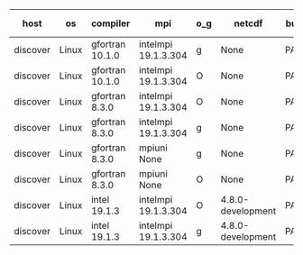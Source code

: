 

| host     | os       | compiler                              | mpi                      | o_g        | netcdf        | build       | u_pass          | u_fail          | s_pass            | s_fail            | e_pass             | e_fail             | nuopc_pass       | nuopc_fail       | artifacts link          |
|----------|----------|---------------------------------------|--------------------------|------------|---------------|-------------|-----------------|-----------------|-------------------|-------------------|--------------------|--------------------|------------------|------------------|-------------------------|
| discover | Linux | gfortran 10.1.0 | intelmpi 19.1.3.304  | g | None  | PASS | None | None | None | None | None | None | None | None | <a href="https://github.com/esmf-org/esmf-test-artifacts/tree/eac93b180c3f3029a5049a503a2a7a525993caf4/develop/gfortran/10.1.0/g/intelmpi/19.1.3.304" target="_blank">eac93b1</a> | 
| discover | Linux | gfortran 10.1.0 | intelmpi 19.1.3.304  | O | None  | PASS | None | None | None | None | None | None | None | None | <a href="https://github.com/esmf-org/esmf-test-artifacts/tree/e4e682fceb045037ae18808386a42ea0ebc081b3/develop/gfortran/10.1.0/O/intelmpi/19.1.3.304" target="_blank">e4e682f</a> | 
| discover | Linux | gfortran 8.3.0 | intelmpi 19.1.3.304  | O | None  | PASS | None | None | None | None | None | None | None | None | <a href="https://github.com/esmf-org/esmf-test-artifacts/tree/96861dbf16ee66f7a7680eae5a584b9d49ac3868/develop/gfortran/8.3.0/O/intelmpi/19.1.3.304" target="_blank">96861db</a> | 
| discover | Linux | gfortran 8.3.0 | intelmpi 19.1.3.304  | g | None  | PASS | None | None | None | None | None | None | None | None | <a href="https://github.com/esmf-org/esmf-test-artifacts/tree/9a0a7fe021d7f4bd74ae9b37409c2b30fe15cc74/develop/gfortran/8.3.0/g/intelmpi/19.1.3.304" target="_blank">9a0a7fe</a> | 
| discover | Linux | gfortran 8.3.0 | mpiuni None  | g | None  | PASS | None | None | None | None | None | None | None | None | <a href="https://github.com/esmf-org/esmf-test-artifacts/tree/472683c606bbcc7b179888f52302fa1655924769/develop/gfortran/8.3.0/g/mpiuni/None" target="_blank">472683c</a> | 
| discover | Linux | gfortran 8.3.0 | mpiuni None  | O | None  | PASS | None | None | None | None | None | None | None | None | <a href="https://github.com/esmf-org/esmf-test-artifacts/tree/1ab45196edcd2002e561c02f471a554b891bfabf/develop/gfortran/8.3.0/O/mpiuni/None" target="_blank">1ab4519</a> | 
| discover | Linux | intel 19.1.3 | intelmpi 19.1.3.304  | O | 4.8.0-development  | PASS | None | None | None | None | None | None | None | None | <a href="https://github.com/esmf-org/esmf-test-artifacts/tree/cf3d9aeda50f33d55797416c0cd566ab930dc28c/develop/intel/19.1.3/O/intelmpi/19.1.3.304" target="_blank">cf3d9ae</a> | 
| discover | Linux | intel 19.1.3 | intelmpi 19.1.3.304  | g | 4.8.0-development  | PASS | None | None | None | None | None | None | None | None | <a href="https://github.com/esmf-org/esmf-test-artifacts/tree/d89f163a6b728b1e191e857696eb10a9854d506b/develop/intel/19.1.3/g/intelmpi/19.1.3.304" target="_blank">d89f163</a> | 
